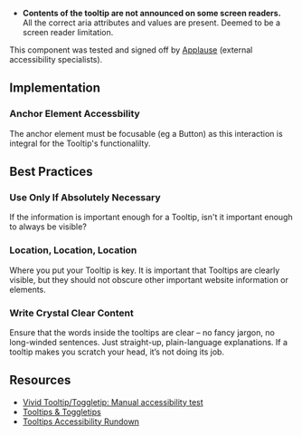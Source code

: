<vwc-note connotation="warning" headline="Passed with the following exceptions">
  <vwc-icon name="check-solid" slot="icon" connotation="warning" size="0"></vwc-icon> 
  <ul>
    <li><b>Contents of the tooltip are not announced on some screen readers.</b><br />All the correct aria attributes and values are present. Deemed to be a screen reader limitation.</li>
  </ul>
  <p>This component was tested and signed off by <a href="https://www.applause.com/">Applause</a> (external accessibility specialists).</p>
</vwc-note>

## Implementation

### Anchor Element Accessbility

The anchor element must be focusable (eg a Button) as this interaction is integral for the Tooltip's functionalilty.

## Best Practices

### Use Only If Absolutely Necessary

If the information is important enough for a Tooltip, isn't it important enough to always be visible?

### Location, Location, Location

Where you put your Tooltip is key. It is important that Tooltips are clearly visible, but they should not obscure other important website information or elements.

### Write Crystal Clear Content

Ensure that the words inside the tooltips are clear – no fancy jargon, no long-winded sentences. Just straight-up, plain-language explanations. If a tooltip makes you scratch your head, it’s not doing its job.

## Resources

- [Vivid Tooltip/Toggletip: Manual accessibility test](https://docs.google.com/spreadsheets/d/1CEY5PzwyoWgo6mPj98H-iM5n9COqAW2YXT4KEi1huR0/edit?gid=1175911860#gid=1175911860)
- [Tooltips & Toggletips](https://inclusive-components.design/tooltips-toggletips/)
- [Tooltips Accessibility Rundown](https://www.a11y-collective.com/blog/tooltips-in-web-accessibility/)
